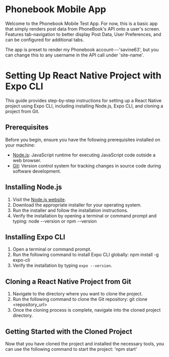 # Phonebook Mobile App

Welcome to the Phonebook Mobile Test App. For now, this is a basic app that simply renders post data from PhoneBook's API onto a user's screen. Features tab-navigation to better display Post Data, User Preferences, and can be configured for additional tabs.

The app is preset to render my Phonebook account---'savine63', but you can change this to any username in the API call under 'site-name'. 

# Setting Up React Native Project with Expo CLI

This guide provides step-by-step instructions for setting up a React Native project using Expo CLI, including installing Node.js, Expo CLI, and cloning a project from Git.

## Prerequisites

Before you begin, ensure you have the following prerequisites installed on your machine:

- [Node.js](https://nodejs.org/en/download/): JavaScript runtime for executing JavaScript code outside a web browser.
- [Git](https://git-scm.com/downloads): Version control system for tracking changes in source code during software development.

## Installing Node.js

1. Visit the [Node.js website](https://nodejs.org/en/download/).
2. Download the appropriate installer for your operating system.
3. Run the installer and follow the installation instructions.
4. Verify the installation by opening a terminal or command prompt and typing:
   node --version or npm --version


## Installing Expo CLI

1. Open a terminal or command prompt.
2. Run the following command to install Expo CLI globally: npm install -g expo-cli
3. Verify the installation by typing `expo --version`.

## Cloning a React Native Project from Git

1. Navigate to the directory where you want to clone the project.
2. Run the following command to clone the Git repository: git clone <repository_url>
3. Once the cloning process is complete, navigate into the cloned project directory.

## Getting Started with the Cloned Project

Now that you have cloned the project and installed the necessary tools, you can use the following command to start the project: 'npm start'






